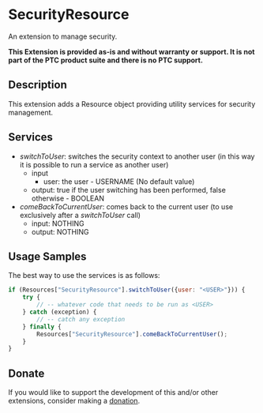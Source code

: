 # SecurityResource
An extension to manage security.

**This Extension is provided as-is and without warranty or support. It is not part of the PTC product suite and there is no PTC support.**

## Description
This extension adds a Resource object providing utility services for security management.

## Services
- *switchToUser*: switches the security context to another user (in this way it is possible to run a service as another user)
  - input
    - user: the user - USERNAME (No default value)
  - output: true if the user switching has been performed, false otherwise - BOOLEAN
- *comeBackToCurrentUser*: comes back to the current user (to use exclusively after a *switchToUser* call)
  - input: NOTHING
  - output: NOTHING

## Usage Samples
The best way to use the services is as follows:

```javascript
if (Resources["SecurityResource"].switchToUser({user: "<USER>"})) {
    try {
        // -- whatever code that needs to be run as <USER>
    } catch (exception) {
        // -- catch any exception
    } finally {
        Resources["SecurityResource"].comeBackToCurrentUser();
    }
}
```

## Donate
If you would like to support the development of this and/or other extensions, consider making a [donation](https://www.paypal.com/donate/?business=HCDX9BAEYDF4C&no_recurring=0&currency_code=EUR).
